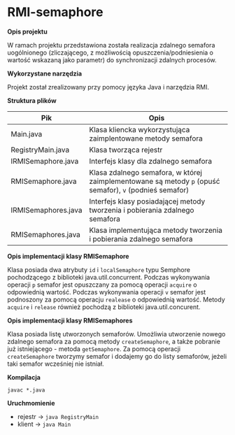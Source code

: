 # RMI-semaphore

**Opis projektu**

W ramach projektu przedstawiona została realizacja zdalnego semafora uogólnionego (zliczającego,
z możliwością opuszczenia/podniesienia o wartość wskazaną jako parametr) do synchronizacji zdalnych procesów.

**Wykorzystane narzędzia** 

Projekt został zrealizowany przy pomocy języka Java i narzędzia RMI.

**Struktura plików**
  
| Pik | Opis |
| ------ | ------ |
| Main.java | Klasa kliencka wykorzystująca zaimplentowane metody semafora |
| RegistryMain.java | Klasa tworząca rejestr |
| IRMISemaphore.java | Interfejs klasy dla zdalnego semafora |
| RMISemaphore.java | Klasa zdalnego semafora, w której zaimplementowane są metody `p` (opuść semafor), `v` (podnieś semafor) |
| IRMISemaphores.java | Interfejs klasy posiadającej metody tworzenia i pobierania zdalnego semafora |
| RMISemaphores.java  | Klasa implementująca metody tworzenia i pobierania zdalnego semafora |

**Opis implementacji klasy RMISemaphore**

Klasa posiada dwa atrybuty `id` i `localSemaphore` typu Semphore pochodzącego z biblioteki java.util.concurrent.
Podczas wykonywania operacji `p` semafor jest opuszczany za pomocą operacji `acquire` o odpowiednią wartość.
Podczas wykonywania operacji `v` semafor jest podnoszony za pomocą operacju `realease` o odpowiednią wartość.
Metody `acquire` i `release` również pochodzą z biblioteki java.util.concurent.

**Opis implementacji klasy RMISemaphores**

Klasa posiada listę utworzonych semaforów.
Umożliwia utworzenie nowego zdalnego semafora za pomocą metody `createSemaphore`, 
a także pobranie już istniejącego - metoda `getSemaphore`.
Za pomocą operacji `createSemaphore` tworzymy semafor i dodajemy go do listy semaforów, jeżeli taki semafor wcześniej nie istniał.

**Kompilacja**

`javac *.java`

**Uruchmomienie**
* rejestr &rarr; `java RegistryMain`
* klient &rarr; `java Main`
